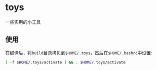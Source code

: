 # toys
一些实用的小工具

## 使用

在编译后，将`build`目录拷贝到`$HOME/.toys`，然后在`$HOME/.bashrc`中设置:

```bash
[ -f $HOME/.toys/activate ] && . $HOME/.toys/activate
```

